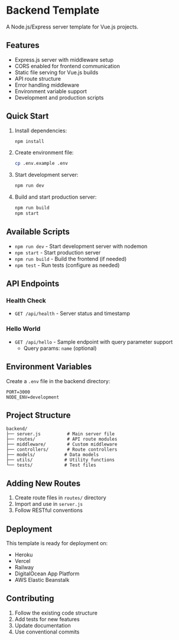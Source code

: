 # Backend Template

A Node.js/Express server template for Vue.js projects.

## Features

- Express.js server with middleware setup
- CORS enabled for frontend communication
- Static file serving for Vue.js builds
- API route structure
- Error handling middleware
- Environment variable support
- Development and production scripts

## Quick Start

1. Install dependencies:
   ```bash
   npm install
   ```

2. Create environment file:
   ```bash
   cp .env.example .env
   ```

3. Start development server:
   ```bash
   npm run dev
   ```

4. Build and start production server:
   ```bash
   npm run build
   npm start
   ```

## Available Scripts

- `npm run dev` - Start development server with nodemon
- `npm start` - Start production server
- `npm run build` - Build the frontend (if needed)
- `npm test` - Run tests (configure as needed)

## API Endpoints

### Health Check
- `GET /api/health` - Server status and timestamp

### Hello World
- `GET /api/hello` - Sample endpoint with query parameter support
  - Query params: `name` (optional)

## Environment Variables

Create a `.env` file in the backend directory:

```env
PORT=3000
NODE_ENV=development
```

## Project Structure

```
backend/
├── server.js          # Main server file
├── routes/            # API route modules
├── middleware/        # Custom middleware
├── controllers/       # Route controllers
├── models/           # Data models
├── utils/            # Utility functions
└── tests/            # Test files
```

## Adding New Routes

1. Create route files in `routes/` directory
2. Import and use in `server.js`
3. Follow RESTful conventions

## Deployment

This template is ready for deployment on:
- Heroku
- Vercel
- Railway
- DigitalOcean App Platform
- AWS Elastic Beanstalk

## Contributing

1. Follow the existing code structure
2. Add tests for new features
3. Update documentation
4. Use conventional commits 